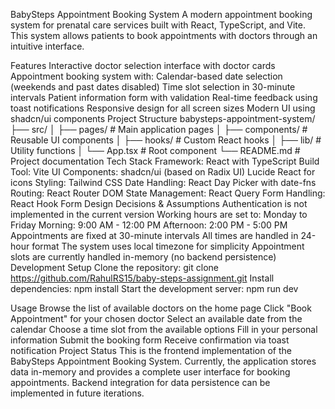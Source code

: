 BabySteps Appointment Booking System
A modern appointment booking system for prenatal care services built with React, TypeScript, and Vite. This system allows patients to book appointments with doctors through an intuitive interface.

Features
Interactive doctor selection interface with doctor cards
Appointment booking system with:
Calendar-based date selection (weekends and past dates disabled)
Time slot selection in 30-minute intervals
Patient information form with validation
Real-time feedback using toast notifications
Responsive design for all screen sizes
Modern UI using shadcn/ui components
Project Structure
babysteps-appointment-system/
├── src/
│   ├── pages/            # Main application pages
│   ├── components/       # Reusable UI components
│   ├── hooks/           # Custom React hooks
│   ├── lib/             # Utility functions
│   └── App.tsx          # Root component
└── README.md            # Project documentation
Tech Stack
Framework: React with TypeScript
Build Tool: Vite
UI Components:
shadcn/ui (based on Radix UI)
Lucide React for icons
Styling: Tailwind CSS
Date Handling: React Day Picker with date-fns
Routing: React Router DOM
State Management: React Query
Form Handling: React Hook Form
Design Decisions & Assumptions
Authentication is not implemented in the current version
Working hours are set to:
Monday to Friday
Morning: 9:00 AM - 12:00 PM
Afternoon: 2:00 PM - 5:00 PM
Appointments are fixed at 30-minute intervals
All times are handled in 24-hour format
The system uses local timezone for simplicity
Appointment slots are currently handled in-memory (no backend persistence)
Development Setup
Clone the repository:
git clone https://github.com/RahulRS15/baby-steps-assignment.git
Install dependencies:
npm install
Start the development server:
npm run dev

Usage
Browse the list of available doctors on the home page
Click "Book Appointment" for your chosen doctor
Select an available date from the calendar
Choose a time slot from the available options
Fill in your personal information
Submit the booking form
Receive confirmation via toast notification
Project Status
This is the frontend implementation of the BabySteps Appointment Booking System. Currently, the application stores data in-memory and provides a complete user interface for booking appointments. Backend integration for data persistence can be implemented in future iterations.

